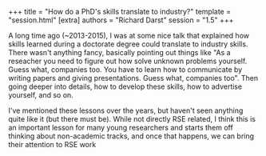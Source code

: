 +++
title = "How do a PhD's skills translate to industry?"
template = "session.html"
[extra]
authors = "Richard Darst"
session = "1.5"
+++

A long time ago (~2013-2015), I was at some nice talk that explained how skills learned during a doctorate degree could translate to industry skills. There wasn't anything fancy, basically pointing out things like "As a reseacher you need to figure out how solve unknown problems yourself. Guess what, companies too. You have to learn how to communicate by writing papers and giving presentations. Guess what, companies too". Then going deeper into details, how to develop these skills, how to advertise yourself, and so on.

I've mentioned these lessons over the years, but haven't seen anything quite like it (but there must be). While not directly RSE related, I think this is an important lesson for many young researchers and starts them off thinking about non-academic tracks, and once that happens, we can bring their attention to RSE work